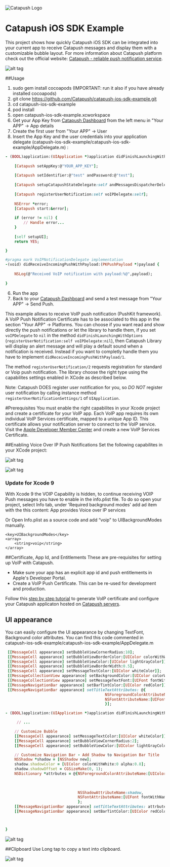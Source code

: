 ![Catapush Logo](https://github.com/Catapush/catapush-ios-sdk-example/blob/master/catapush_logo.png)

# Catapush iOS SDK Example

This project shows how quickly Catapush iOS SDK can be integrated into your current app to receive Catapush messages and display them with a customizable bubble layout. For more information about Catapush platform check out the official website: [Catapush - reliable push notification service](http://www.catapush.com).

![alt tag](https://github.com/Catapush/catapush-ios-sdk-example/blob/master/catapush_screen_shot.jpg)


##Usage

1. sudo gem install cocoapods (IMPORTANT: run it also if you have already installed cocoapods)
2. git clone https://github.com/Catapush/catapush-ios-sdk-example.git
3. cd catapush-ios-sdk-example
4. pod install
5. open catapush-ios-sdk-example.xcworkspace
6. Get your App Key from [Catapush Dashboard](http://www.catapush.com) from the left menu in "Your APP" -> App details 
7. Create the first user from "Your APP" -> User
8. Insert the App Key and the user credentials into your application delegate (catapush-ios-sdk-example/catapush-ios-sdk-example/AppDelegate.m) :
```ruby
- (BOOL)application:(UIApplication *)application didFinishLaunchingWithOptions:(NSDictionary *)launchOptions {
    
    [Catapush setAppKey:@"YOUR_APP_KEY"];
    
    [Catapush setIdentifier:@"test" andPassword:@"test"];
    
    [Catapush setupCatapushStateDelegate:self andMessagesDispatcherDelegate:self];
    
    [Catapush registerUserNotification:self voIPDelegate:self];
    
    NSError *error;
    [Catapush start:&error];
    
    if (error != nil) {
        // Handle error...
    }
    
    [self setupUI];
    return YES;

}

#pragma mark VoIPNotificationDelegate implementation
-(void) didReceiveIncomingPushWithPayload:(PKPushPayload *)payload {
    
    NSLog(@"Received VoIP notification with payload:%@",payload);
    
}
```
6. Run the app
7. Back to your [Catapush Dashboard](http://www.catapush.com) and send a test message from "Your APP" -> Send Push.


This example allows to receive VoIP push notification (PushKit framework). A VoIP Push Notification Certificate has to be associated to this app in the section "Your APP" -> Platforms. 
You can choose if you want read and show directly the push notifications or let the library to handle them, if you set ```voIPDelegate``` to ```nil``` in the method ```didFinishLaunchingWithOptions``` (```registerUserNotification:self voIPDelegate:nil```), then Catapush Library will display an alert message and will play a default sound when a notification is received. Instead if you want to completly handle them you have to implement ```didReceiveIncomingPushWithPayload/1```.

The method ```registerUserNotification/2``` requests registration for standard or Voip push notification. The library choose the right type using the capabilites settings enabled in XCode as described below.

Note: Catapush DOES register user notification for you, so *DO NOT* register user notification by calling instance method  ```registerUserNotificationSettings/1``` of ```UIApplication```.


#Prerequisites
You must enable the right capabilites in your Xcode project and create a certificate for your VoIP app. Each VoIP app requires its own individual VoIP Services certificate, mapped to a unique App ID. This certificate allows your notification server to connect to the VoIP service. Visit the [Apple Developer Member Center](https://developer.apple.com/) and create a new VoIP Services Certificate.

##Enabling Voice Over IP Push Notifications
Set the following capabilites in your XCode project:

![alt tag](https://github.com/Catapush/catapush-ios-sdk-pod/blob/master/images/capabilities_remote_xcode.png)

![alt tag](https://github.com/Catapush/catapush-ios-sdk-pod/blob/master/images/capabilities_xcode.png)

### Update for Xcode 9
With Xcode 9 the VOIP Capability is hidden, to continue receiving VOIP Push messages you have to enable in the info.plist file.
To do so open your project, select Info tab, under 'Required background modes' add ad item with the this content: App provides Voice over IP services

Or Open Info.plist as a source code and add “voip" to UIBackgroundModes manually.
```
<key>UIBackgroundModes</key>
<array>
    <string>voip</string>
</array>
```

##Certificate, App Id, and Entitlements
These are pre-requisites for setting up VoIP with Catapush.
* Make sure your app has an explicit app id and push entitlements in Apple's Developer Portal.
* Create a VoIP Push Certificate. This can be re-used for development and production.

Follow this [step by step tutorial](https://github.com/Catapush/catapush-ios-sdk-pod/blob/master/CREATING_APN_CERTIFICATE.md) to generate VoIP certificate and configure your Catapush applicaton hosted on [Catapush servers](http://www.catapush.com).

## UI appearance
You can easily configure the UI appearance by changing TextFont, Background color attributes. You can find this code commented in catapush-ios-sdk-example/catapush-ios-sdk-example/AppDelegate.m

```ruby
 [[MessageCell appearance] setBubbleViewCornerRadius:10];  
 [[MessageCell appearance] setBubbleViewBorderColor:[UIColor colorWithWhite:0 alpha:0.2]];
 [[MessageCell appearance] setBubbleViewColor:[UIColor lightGrayColor]];
 [[MessageCell appearance] setBubbleViewBorderWidth:0.5];
 [[MessageCell appearance] setMessageTextColor:[UIColor whiteColor]];
 [[MessageCollectionView appearance] setBackgroundColor:[UIColor colorWithRed:249.0/255.0 green:250.0/255.0 blue:252.0/255.0 alpha:0]];
 [[MessageCollectionView appearance] setMessageTextFont:[UIFont fontWithName:@"HelveticaNeue" size:18]];
 [[MessageNavigationBar appearance] setBarTintColor:[UIColor redColor]];
 [[MessageNavigationBar appearance] setTitleTextAttributes: @{
                                            NSForegroundColorAttributeName:[UIColor greenColor],
                                            NSFontAttributeName:[UIFont fontWithName:@"HelveticaNeue-CondensedBlack" size:21.0]
                                            }];

```

```ruby
- (BOOL)application:(UIApplication *)application didFinishLaunchingWithOptions:(NSDictionary *)launchOptions {

     // ...

    // Customize Bubble
    [[MessageCell appearance] setMessageTextColor:[UIColor whiteColor]];
    [[MessageCell appearance] setBubbleViewCornerRadius:2];
    [[MessageCell appearance] setBubbleViewColor:[UIColor lightGrayColor]];

    // Customize Navigation Bar - Add Shadow to Navigation Bar Title
    NSShadow *shadow = [NSShadow new];
    shadow.shadowColor = [UIColor colorWithWhite:0 alpha:0.8];
    shadow.shadowOffset = CGSizeMake(0, 1);
  	NSDictionary *attrbutes = @{NSForegroundColorAttributeName:[UIColor colorWithRed:245.0/255.0
                                                                               green:245.0/255.0
                                                                                blue:255.0/255.0
                                                                               alpha:1],
                                NSShadowAttributeName:shadow,
                                NSFontAttributeName:[UIFont fontWithName:@"HelveticaNeue-CondensedBlack" size:21.0]
                                };
    [[MessageNavigationBar appearance] setTitleTextAttributes: attrbutes];
    [[MessageNavigationBar appearance] setBarTintColor:[UIColor redColor]];



}
```
![alt tag](https://github.com/Catapush/catapush-ios-sdk-example/blob/master/catapush_screen_shot_custom_red.jpg)


##Clipboard
Use Long tap to copy a text into clipboard.

![alt tag](https://github.com/Catapush/catapush-ios-sdk-example/blob/master/catapush_screen_shot_clipboard.jpg)
